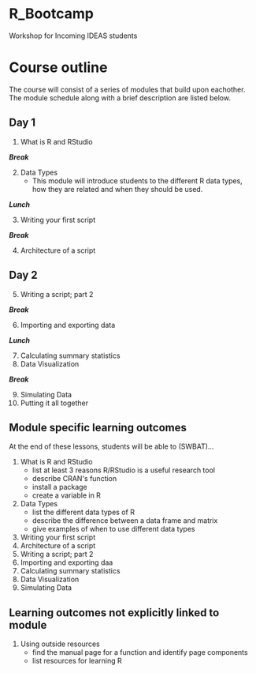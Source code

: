 # R_Bootcamp
Workshop for Incoming IDEAS students

# Course outline
The course will consist of a series of modules that build upon eachother. The  module schedule along with a brief description are listed below. 
## Day 1
  1.  What is R and RStudio

**_Break_**

  2.  Data Types
      -  This module will introduce students to the different R data types, how they are related and when they should be used.  

**_Lunch_**

  3.  Writing your first script
      
**_Break_**

  4.  Architecture of a script

## Day 2
  5.  Writing a script; part 2

**_Break_**

  6.  Importing and exporting data
  
**_Lunch_**

  7.  Calculating summary statistics
  8.  Data Visualization
  
**_Break_**
  
  9.  Simulating Data
  10. Putting it all together 
  
## Module specific learning outcomes
At the end of these lessons, students will be able to (SWBAT)...
  1.  What is R and RStudio
      - list at least 3 reasons R/RStudio is a useful research tool 
      - describe CRAN's function
      - install a package
      - create a variable in R
  2.  Data Types
      - list the different data types of R
      - describe the difference between a data frame and matrix
      - give examples of when to use different data types
  3.  Writing your first script
  4.  Architecture of a script
  5.  Writing a script; part 2
  6.  Importing and exporting daa
  7.  Calculating summary statistics
  8.  Data Visualization
  9.  Simulating Data
  
## Learning outcomes not explicitly linked to module
1. Using outside resources 
      - find the manual page for a function and identify page components
      - list resources for learning R 
